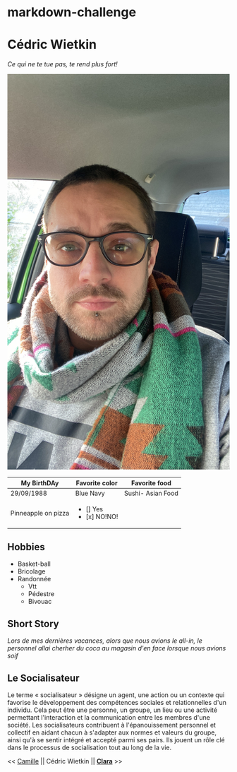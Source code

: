 # markdown-challenge
# Cédric Wietkin

*Ce qui ne te tue pas, te rend plus fort!*

<img src="tof.JPG">

| My BirthDAy | Favorite color  | Favorite food    |
|-------------|-----------------|------------------|
|29/09/1988   | Blue Navy       |Sushi- Asian Food |
|Pinneapple on pizza | <ul><li> [] Yes</li><li> [x] NO!NO!</li></ul> |

## Hobbies
<ul>
<li>Basket-ball</li>
<li>Bricolage</li>
<li>Randonnée<ul><li>Vtt</li><li>Pédestre</li><li>Bivouac</li></ul></li>
</ul>

## Short Story

*Lors de mes dernières vacances, alors que nous avions le all-in, le personnel allai cherher du coca au magasin d'en face lorsque nous avions soif*
## Le Socialisateur

Le terme « socialisateur » désigne un agent, une action ou un contexte qui favorise le développement des compétences sociales et relationnelles d'un individu. Cela peut être une personne, un groupe, un lieu ou une activité permettant l'interaction et la communication entre les membres d'une société.
Les socialisateurs contribuent à l'épanouissement personnel et collectif en aidant chacun à s'adapter aux normes et valeurs du groupe, ainsi qu'à se sentir intégré et accepté parmi ses pairs. Ils jouent un rôle clé dans le processus de socialisation tout au long de la vie.






<< [Camille]() || Cédric Wietkin || [**Clara**](https://github.com/clamaha) >>

